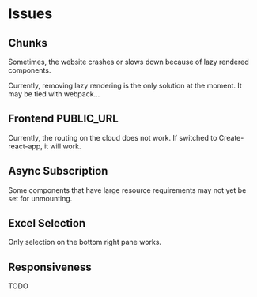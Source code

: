 # Issues

## Chunks

Sometimes, the website crashes or slows down because of lazy rendered components.

Currently, removing lazy rendering is the only solution at the moment. It may be tied with webpack...

## Frontend PUBLIC_URL

Currently, the routing on the cloud does not work. If switched to Create-react-app, it will work.

## Async Subscription

Some components that have large resource requirements may not yet be set for unmounting.

## Excel Selection

Only selection on the bottom right pane works.

## Responsiveness

TODO
